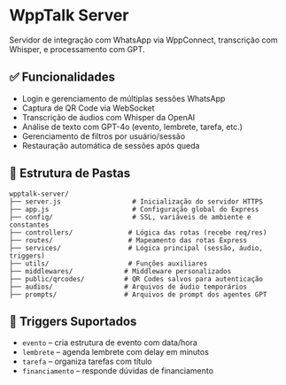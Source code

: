 # WppTalk Server

Servidor de integração com WhatsApp via WppConnect, transcrição com Whisper, e processamento com GPT.

## ✅ Funcionalidades

- Login e gerenciamento de múltiplas sessões WhatsApp
- Captura de QR Code via WebSocket
- Transcrição de áudios com Whisper da OpenAI
- Análise de texto com GPT-4o (evento, lembrete, tarefa, etc.)
- Gerenciamento de filtros por usuário/sessão
- Restauração automática de sessões após queda

## 📂 Estrutura de Pastas

```
wpptalk-server/
├── server.js                  # Inicialização do servidor HTTPS
├── app.js                     # Configuração global do Express
├── config/                    # SSL, variáveis de ambiente e constantes
├── controllers/              # Lógica das rotas (recebe req/res)
├── routes/                   # Mapeamento das rotas Express
├── services/                 # Lógica principal (sessão, áudio, triggers)
├── utils/                    # Funções auxiliares
├── middlewares/             # Middleware personalizados
├── public/qrcodes/          # QR Codes salvos para autenticação
├── audios/                  # Arquivos de áudio temporários
├── prompts/                 # Arquivos de prompt dos agentes GPT
```

## 🧠 Triggers Suportados

- `evento` – cria estrutura de evento com data/hora
- `lembrete` – agenda lembrete com delay em minutos
- `tarefa` – organiza tarefas com título
- `financiamento` – responde dúvidas de financiamento

